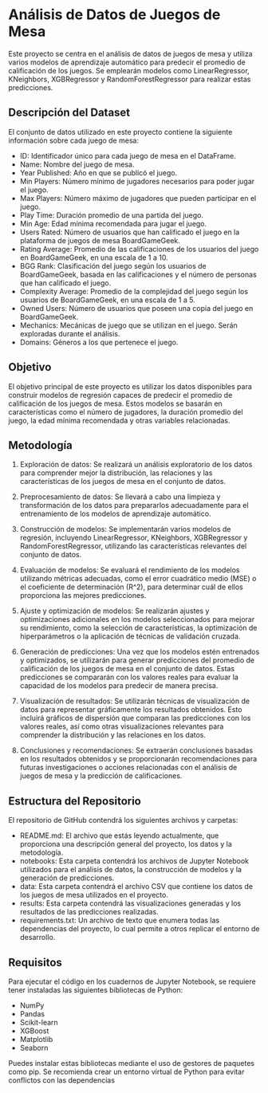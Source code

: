 # Análisis de Datos de Juegos de Mesa
Este proyecto se centra en el análisis de datos de juegos de mesa y utiliza varios modelos de aprendizaje automático para predecir el promedio de calificación de los juegos. Se emplearán modelos como LinearRegressor, KNeighbors, XGBRegressor y RandomForestRegressor para realizar estas predicciones.

## Descripción del Dataset
El conjunto de datos utilizado en este proyecto contiene la siguiente información sobre cada juego de mesa:

+ ID: Identificador único para cada juego de mesa en el DataFrame.
+ Name: Nombre del juego de mesa.
+ Year Published: Año en que se publicó el juego.
+ Min Players: Número mínimo de jugadores necesarios para poder jugar el juego.
+ Max Players: Número máximo de jugadores que pueden participar en el juego.
+ Play Time: Duración promedio de una partida del juego.
+ Min Age: Edad mínima recomendada para jugar el juego.
+ Users Rated: Número de usuarios que han calificado el juego en la plataforma de juegos de mesa BoardGameGeek.
+ Rating Average: Promedio de las calificaciones de los usuarios del juego en BoardGameGeek, en una escala de 1 a 10.
+ BGG Rank: Clasificación del juego según los usuarios de BoardGameGeek, basada en las calificaciones y el número de personas que han calificado el juego.
+ Complexity Average: Promedio de la complejidad del juego según los usuarios de BoardGameGeek, en una escala de 1 a 5.
+ Owned Users: Número de usuarios que poseen una copia del juego en BoardGameGeek.
+ Mechanics: Mecánicas de juego que se utilizan en el juego. Serán exploradas durante el análisis.
+ Domains: Géneros a los que pertenece el juego.
## Objetivo
El objetivo principal de este proyecto es utilizar los datos disponibles para construir modelos de regresión capaces de predecir el promedio de calificación de los juegos de mesa. Estos modelos se basarán en características como el número de jugadores, la duración promedio del juego, la edad mínima recomendada y otras variables relacionadas.

## Metodología
1. Exploración de datos: Se realizará un análisis exploratorio de los datos para comprender mejor la distribución, las relaciones y las características de los juegos de mesa en el conjunto de datos.

1. Preprocesamiento de datos: Se llevará a cabo una limpieza y transformación de los datos para prepararlos adecuadamente para el entrenamiento de los modelos de aprendizaje automático.

1. Construcción de modelos: Se implementarán varios modelos de regresión, incluyendo LinearRegressor, KNeighbors, XGBRegressor y RandomForestRegressor, utilizando las características relevantes del conjunto de datos.

1. Evaluación de modelos: Se evaluará el rendimiento de los modelos utilizando métricas adecuadas, como el error cuadrático medio (MSE) o el coeficiente de determinación (R^2), para determinar cuál de ellos proporciona las mejores predicciones.

1. Ajuste y optimización de modelos: Se realizarán ajustes y optimizaciones adicionales en los modelos seleccionados para mejorar su rendimiento, como la selección de características, la optimización de hiperparámetros o la aplicación de técnicas de validación cruzada.


1. Generación de predicciones: Una vez que los modelos estén entrenados y optimizados, se utilizarán para generar predicciones del promedio de calificación de los juegos de mesa en el conjunto de datos. Estas predicciones se compararán con los valores reales para evaluar la capacidad de los modelos para predecir de manera precisa.

1. Visualización de resultados: Se utilizarán técnicas de visualización de datos para representar gráficamente los resultados obtenidos. Esto incluirá gráficos de dispersión que comparan las predicciones con los valores reales, así como otras visualizaciones relevantes para comprender la distribución y las relaciones en los datos.

1. Conclusiones y recomendaciones: Se extraerán conclusiones basadas en los resultados obtenidos y se proporcionarán recomendaciones para futuras investigaciones o acciones relacionadas con el análisis de juegos de mesa y la predicción de calificaciones.

## Estructura del Repositorio
El repositorio de GitHub contendrá los siguientes archivos y carpetas:

+ README.md: El archivo que estás leyendo actualmente, que proporciona una descripción general del proyecto, los datos y la metodología.
+ notebooks: Esta carpeta contendrá los archivos de Jupyter Notebook utilizados para el análisis de datos, la construcción de modelos y la generación de predicciones.
+ data: Esta carpeta contendrá el archivo CSV que contiene los datos de los juegos de mesa utilizados en el proyecto.
+ results: Esta carpeta contendrá las visualizaciones generadas y los resultados de las predicciones realizadas.
+ requirements.txt: Un archivo de texto que enumera todas las dependencias del proyecto, lo cual permite a otros replicar el entorno de desarrollo.
## Requisitos
Para ejecutar el código en los cuadernos de Jupyter Notebook, se requiere tener instaladas las siguientes bibliotecas de Python:

+ NumPy
+ Pandas
+ Scikit-learn
+ XGBoost
+ Matplotlib
+ Seaborn

Puedes instalar estas bibliotecas mediante el uso de gestores de paquetes como pip. Se recomienda crear un entorno virtual de Python para evitar conflictos con las dependencias
